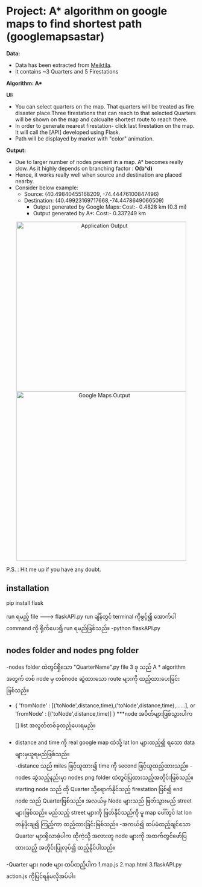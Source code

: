 # Project: A* algorithm on google maps to find shortest path (googlemapsastar)
__Data:__
* Data has been extracted from [Meiktila](https://leafletjs.com/).<br> 
* It contains ~3 Quarters and 5 Firestations <br>

__Algorithm: A*__

__UI:__

* You can select quarters on the map. That quarters will be treated as fire disaster place.Three firestations that can reach to that selected Quarters will be shown on the map and calcualte shortest route to reach there.
* In order to generate nearest firestation- click last firestation on the map. It will call the [API] developed using Flask.
* Path will be displayed by marker with "color" animation.

__Output:__

* Due to larger number of nodes present in a map. A* becomes really slow. As it highly depends on branching factor : __O(b^d)__ 
* Hence, it works really well when source and destination are placed nearby.
* Consider below example:
  * Source: (40.49840455168209, -74.44476100847496)
  * Destination: (40.49923169717668,-74.4478649066509)
    * Output generated by Google Maps: Cost:- 0.4828 km (0.3 mi)
    * Output generated by A*: Cost:-  0.337249 km

<p align="center">
  <img src="output/OutputApplication.png" width="450" title="Application Output">
  <img src="output/OutputGoogleMaps.png" width="450" title="Google Maps Output">
</p>

P.S. : Hit me up if you have any doubt.

installation
-----------------------
pip install flask

run ရမည့် file ---> flaskAPI.py
run ချိန်တွင် terminal ကိုဖွင့်၍ အောက်ပါ command ကို ရိုက်ပေး၍ run ရမည်ဖြစ်သည်။
-python flaskAPI.py

nodes folder and nodes png folder
-----------------------------------------
-nodes folder ထဲတွင်ရှိသော "QuarterName".py file 3 ခု သည် A * algorithm အတွက် တစ် node မှ တစ်node ဆွဲထားသော route များကို ထည့်ထားပေးခြင်းဖြစ်သည်။ 
- {
    'fromNode' : [('toNode',distance,time),('toNode',distance,time),......],
      or
    'fromNode' : [('toNode',distance,time)]
}
***node အပိတ်များဖြစ်သွားပါက [] list အလွတ်တစ်ခုထည့်ပေးရမည်။ 
* distance and time ကို real google map ထဲသို့ lat lon များထည့်၍ ရသော data များမှယူရမည်ဖြစ်သည်။<br>
-distance သည် miles ဖြင့်ယူထား၍ time ကို second ဖြင့်ယူထည့်ထားသည်။ 
-nodes ဆွဲသည့်နည်းမှာ nodes png folder ထဲတွင်ပြထားသည့်အတိုင်းဖြစ်သည်။ starting node သည် ထို Quarter သို့ရောက်နိုင်သည့် 
firestation ဖြစ်၍ end node သည် Quarterဖြစ်သည်။ အလယ်မှ Node များသည် ဖြတ်သွားမည့် street များဖြစ်သည်။ မည်သည့် street
များကို ဖြတ်နိုင်သည်ကို မူ map ပေါ်တွင် lat lon တန်ဖိုးချ၍ ကြည့်ကာ ထည့်ထားခြင်းဖြစ်သည်။ 
-အကယ်၍ ထပ်မံထည့်ချင်သော Quarter များရှိလာခဲ့ပါက ထိုကဲ့သို့ အလားတူ node များကို အထက်တွင်ဖော်ပြထားသည့် အတိုင်းပြုလုပ်၍ ထည့်နိုင်ပါသည်။ 

-Quarter များ node များ ထပ်ထည့်ပါက 
1.map.js
2.map.html 
3.flaskAPI.py
action.js ကိုပြင်ရန်မလိုအပ်ပါ။ 
